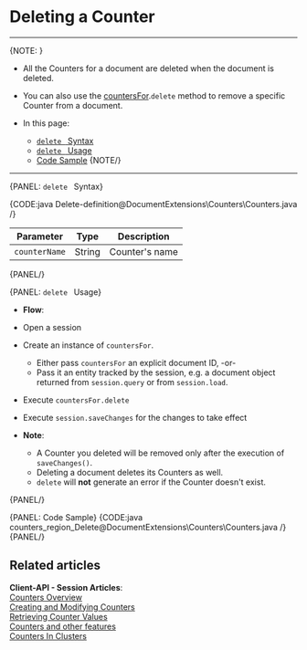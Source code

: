 # Deleting a Counter  
---

{NOTE: }

* All the Counters for a document are deleted when the document is deleted.  

* You can also use the [countersFor](../../document-extensions/counters/overview#counter-methods-and-the--object).`delete` method to remove a specific Counter from a document.  

* In this page:
    - [`delete ` Syntax](../../document-extensions/counters/delete#delete-syntax)
    - [`delete ` Usage](../../document-extensions/counters/delete#delete-usage)
    - [Code Sample](../../document-extensions/counters/delete#code-sample)
{NOTE/}

---

{PANEL: `delete ` Syntax}

{CODE:java Delete-definition@DocumentExtensions\Counters\Counters.java /}

| Parameter | Type | Description |
|:-------------:|:-------------:|:-------------:|
| `counterName` |  String | Counter's name |
{PANEL/}

{PANEL: `delete ` Usage}

*  **Flow**:  
  * Open a session  
  * Create an instance of `countersFor`.  
      * Either pass `countersFor` an explicit document ID, -or-  
      * Pass it an entity tracked by the session, e.g. a document object 
        returned from `session.query` or from `session.load`.  
  * Execute `countersFor.delete`
  * Execute `session.saveChanges` for the changes to take effect  

* **Note**:
    * A Counter you deleted will be removed only after the execution of `saveChanges()`.  
    * Deleting a document deletes its Counters as well.  
    * `delete` will **not** generate an error if the Counter doesn't exist.  

{PANEL/}

{PANEL: Code Sample}
{CODE:java counters_region_Delete@DocumentExtensions\Counters\Counters.java /}
{PANEL/}

## Related articles

**Client-API - Session Articles**:  
[Counters Overview](../../document-extensions/counters/overview)  
[Creating and Modifying Counters](../../document-extensions/counters/create-or-modify)  
[Retrieving Counter Values](../../document-extensions/counters/retrieve-counter-values)  
[Counters and other features](../../document-extensions/counters/counters-and-other-features)  
[Counters In Clusters](../../document-extensions/counters/counters-in-clusters)  
